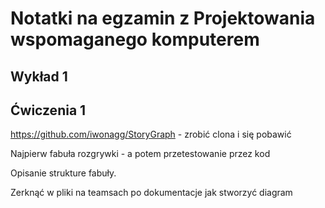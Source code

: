 # Notatki na egzamin z Projektowania wspomaganego komputerem

## Wykład 1

## Ćwiczenia 1

https://github.com/iwonagg/StoryGraph - zrobić clona i się pobawić

Najpierw fabuła rozgrywki - a potem przetestowanie przez kod

Opisanie strukture fabuły.

Zerknąć w pliki na teamsach po dokumentacje jak stworzyć diagram
